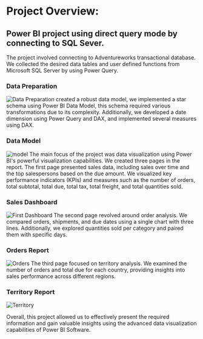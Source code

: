 # Project Overview:
## Power BI project using direct query mode by connecting to SQL Sever.
The project involved connecting to Adventureworks transactional database.
We collected the desired data tables and user defined functions from Microsoft SQL Server by using Power Query.
### Data Preparation
![Data Preparation](https://github.com/Tarek-Ibrahim20/Sales-Analysis-Project-Power-BI/blob/80eb1d7b14f957171c4a1ea4b4c41ecc4d37afde/Data%20Preparation.png)
created a robust data model, we implemented a star schema using Power BI Data Model, this schema required various transformations due to its complexity. 
Additionally, we developed a date dimension using Power Query and DAX, and implemented several measures using DAX.
### Data Model
![model](https://github.com/Tarek-Ibrahim20/Sales-Analysis-Project-Power-BI/blob/085de19e4e63155b0ae56ed93773beb661afe0bd/Data%20Model.png)
The main focus of the project was data visualization using Power BI's powerful visualization capabilities. We created three pages in the report.
The first page presented sales data, including sales over time and the top salespersons based on the due amount.
We visualized key performance indicators (KPIs) and measures such as the number of orders, total subtotal, total due, total tax, total freight, and total quantities sold.
### Sales Dashboard
![First Dashboard](https://github.com/Tarek-Ibrahim20/Sales-Analysis-Project-Power-BI/blob/133cd3b144e1a8c4c54d24192822c101bc09d7b5/Overview%20Dashbaord.png)
The second page revolved around order analysis. We compared orders, shipments, and due dates using a single chart with three lines. Additionally, we explored quantities sold per category and paired them with specific days.
### Orders Report
![Orders](https://github.com/Tarek-Ibrahim20/Sales-Analysis-Project-Power-BI/blob/3427bcbd82f99175c1ed17297a82e523bc472cb3/Orders%20Report.png)
The third page focused on territory analysis. We examined the number of orders and total due for each country, providing insights into sales performance across different regions.
### Territory Report
![Territory](https://github.com/Tarek-Ibrahim20/Sales-Analysis-Project-Power-BI/blob/2db0b9776a0de9186d9a5116a054a82233c573df/Territory%20Report.png)

Overall, this project allowed us to effectively present the required information and gain valuable insights using the advanced data visualization capabilities of Power BI Software.
